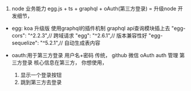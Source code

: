1. node 业务能力 
  egg.js + ts + graphql + oAuth(第三方登录) = 升级node 开发细节，  

  - egg: koa 升级版
    使用graphql的插件机制
    graphql api查询模块插上去
    "egg-cors": "^2.2.3",// 跨域请求
    "egg": "^2.6.1",// 版本兼容性好
    "egg-sequelize": "^5.2.1",// 自动生成表内容

  - oauth:用于第三方登录 
    用户名+密码  传统， 
    github  微信  oAuth   auth 管理 第三方登录 
    核心信息在第三方， 你想使用， 
    1. 显示一个登录按钮
    2. 跳到第三方去登录
    
